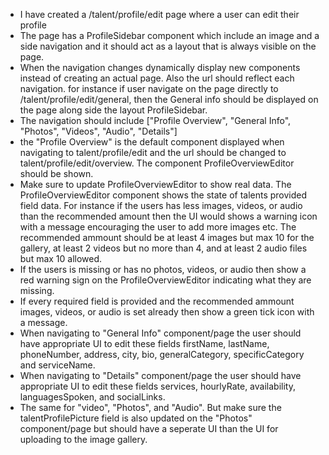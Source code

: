 - I have created a /talent/profile/edit page where a user can edit their profile
- The page has a ProfileSidebar component which include an image and a side navigation and it should act as a layout that is always visible on the page.
- When the navigation changes dynamically display new components instead of creating an actual page. Also the url should reflect each navigation. for instance if user navigate on the page directly to /talent/profile/edit/general, then the General info should be displayed on the page along side the layout ProfileSidebar.
- The navigation should include ["Profile Overview", "General Info", "Photos", "Videos", "Audio", "Details"]
- the "Profile Overview" is the default component displayed when navigating to talent/profile/edit and the url should be changed to talent/profile/edit/overview. The component ProfileOverviewEditor should be shown.
- Make sure to update ProfileOverviewEditor to show real data. The ProfileOverviewEditor component shows the state of talents provided field data. For instance if the users has less images, videos, or audio than the recommended amount then the UI would shows a warning icon with a message encouraging the user to add more images etc. The recommended ammount should be at least 4 images but max 10 for the gallery, at least 2 videos but no more than 4, and at least 2 audio files but max 10 allowed.
- If the users is missing or has no photos, videos, or audio then show a red warning sign on the ProfileOverviewEditor indicating what they are missing.
- If every required field is provided and the recommended ammount images, videos, or audio is set already then show a green tick icon with a message.
- When navigating to "General Info" component/page the user should have appropriate UI to edit these fields firstName, lastName, phoneNumber, address, city, bio, generalCategory, specificCategory and serviceName.
- When navigating to "Details" component/page the user should have appropriate UI to edit these fields services, hourlyRate, availability, languagesSpoken, and socialLinks.
- The same for "video", "Photos", and "Audio". But make sure the talentProfilePicture field is also updated on the "Photos" component/page but should have a seperate UI than the UI for uploading to the image gallery.
